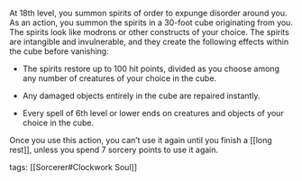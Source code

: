 At 18th level, you summon spirits of order to expunge disorder around you. As an action, you summon the spirits in a 30-foot cube originating from you. The spirits look like modrons or other constructs of your choice. The spirits are intangible and invulnerable, and they create the following effects within the cube before vanishing:

-   The spirits restore up to 100 hit points, divided as you choose among any number of creatures of your choice in the cube.

-   Any damaged objects entirely in the cube are repaired instantly.

-   Every spell of 6th level or lower ends on creatures and objects of your choice in the cube.

Once you use this action, you can’t use it again until you finish a [[long rest]], unless you spend 7 sorcery points to use it again.

tags: [[Sorcerer#Clockwork Soul]]